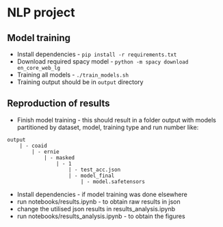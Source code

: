 # NLP project

## Model training
* Install dependencies - `pip install -r requirements.txt`
* Download required spacy model - `python -m spacy download en_core_web_lg`
* Training all models - `./train_models.sh`
* Training output should be in `output` directory


## Reproduction of results
* Finish model training - this should result in a folder output with models partitioned by dataset, model, training type and run number like:
```
output
    | - coaid
        | - ernie
            | - masked
                | - 1
                    | - test_acc.json
                    | - model_final
                        | - model.safetensors
```
* Install dependencies - if model training was done elsewhere
* run notebooks/results.ipynb - to obtain raw results in json
* change the utilised json results in results_analysis.ipynb
* run notebooks/results_analysis.ipynb - to obtain the figures